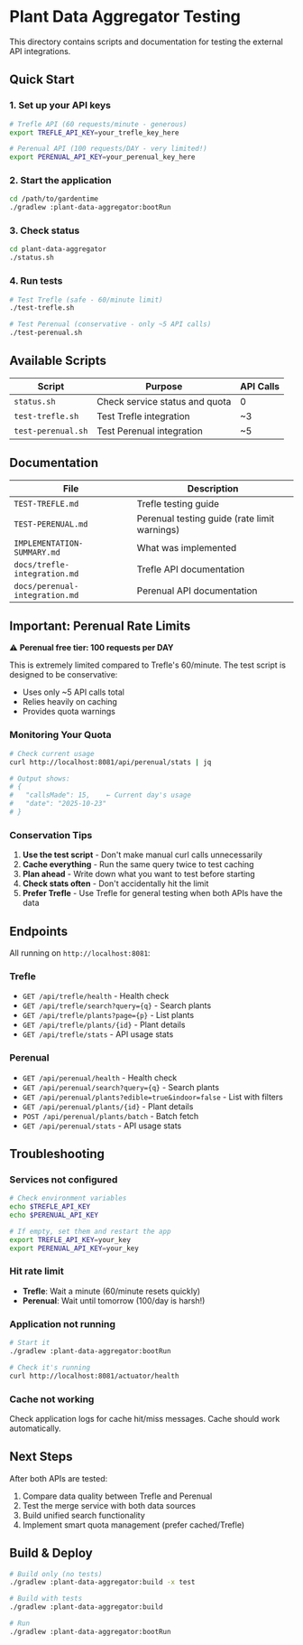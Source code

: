 # Plant Data Aggregator Testing

This directory contains scripts and documentation for testing the external API integrations.

## Quick Start

### 1. Set up your API keys

```bash
# Trefle API (60 requests/minute - generous)
export TREFLE_API_KEY=your_trefle_key_here

# Perenual API (100 requests/DAY - very limited!)
export PERENUAL_API_KEY=your_perenual_key_here
```

### 2. Start the application

```bash
cd /path/to/gardentime
./gradlew :plant-data-aggregator:bootRun
```

### 3. Check status

```bash
cd plant-data-aggregator
./status.sh
```

### 4. Run tests

```bash
# Test Trefle (safe - 60/minute limit)
./test-trefle.sh

# Test Perenual (conservative - only ~5 API calls)
./test-perenual.sh
```

## Available Scripts

| Script | Purpose | API Calls |
|--------|---------|-----------|
| `status.sh` | Check service status and quota | 0 |
| `test-trefle.sh` | Test Trefle integration | ~3 |
| `test-perenual.sh` | Test Perenual integration | ~5 |

## Documentation

| File | Description |
|------|-------------|
| `TEST-TREFLE.md` | Trefle testing guide |
| `TEST-PERENUAL.md` | Perenual testing guide (rate limit warnings) |
| `IMPLEMENTATION-SUMMARY.md` | What was implemented |
| `docs/trefle-integration.md` | Trefle API documentation |
| `docs/perenual-integration.md` | Perenual API documentation |

## Important: Perenual Rate Limits

⚠️ **Perenual free tier: 100 requests per DAY**

This is extremely limited compared to Trefle's 60/minute. The test script is designed to be conservative:
- Uses only ~5 API calls total
- Relies heavily on caching
- Provides quota warnings

### Monitoring Your Quota

```bash
# Check current usage
curl http://localhost:8081/api/perenual/stats | jq

# Output shows:
# {
#   "callsMade": 15,    ← Current day's usage
#   "date": "2025-10-23"
# }
```

### Conservation Tips

1. **Use the test script** - Don't make manual curl calls unnecessarily
2. **Cache everything** - Run the same query twice to test caching
3. **Plan ahead** - Write down what you want to test before starting
4. **Check stats often** - Don't accidentally hit the limit
5. **Prefer Trefle** - Use Trefle for general testing when both APIs have the data

## Endpoints

All running on `http://localhost:8081`:

### Trefle
- `GET /api/trefle/health` - Health check
- `GET /api/trefle/search?query={q}` - Search plants
- `GET /api/trefle/plants?page={p}` - List plants
- `GET /api/trefle/plants/{id}` - Plant details
- `GET /api/trefle/stats` - API usage stats

### Perenual
- `GET /api/perenual/health` - Health check
- `GET /api/perenual/search?query={q}` - Search plants
- `GET /api/perenual/plants?edible=true&indoor=false` - List with filters
- `GET /api/perenual/plants/{id}` - Plant details
- `POST /api/perenual/plants/batch` - Batch fetch
- `GET /api/perenual/stats` - API usage stats

## Troubleshooting

### Services not configured
```bash
# Check environment variables
echo $TREFLE_API_KEY
echo $PERENUAL_API_KEY

# If empty, set them and restart the app
export TREFLE_API_KEY=your_key
export PERENUAL_API_KEY=your_key
```

### Hit rate limit
- **Trefle**: Wait a minute (60/minute resets quickly)
- **Perenual**: Wait until tomorrow (100/day is harsh!)

### Application not running
```bash
# Start it
./gradlew :plant-data-aggregator:bootRun

# Check it's running
curl http://localhost:8081/actuator/health
```

### Cache not working
Check application logs for cache hit/miss messages. Cache should work automatically.

## Next Steps

After both APIs are tested:
1. Compare data quality between Trefle and Perenual
2. Test the merge service with both data sources
3. Build unified search functionality
4. Implement smart quota management (prefer cached/Trefle)

## Build & Deploy

```bash
# Build only (no tests)
./gradlew :plant-data-aggregator:build -x test

# Build with tests
./gradlew :plant-data-aggregator:build

# Run
./gradlew :plant-data-aggregator:bootRun
```
